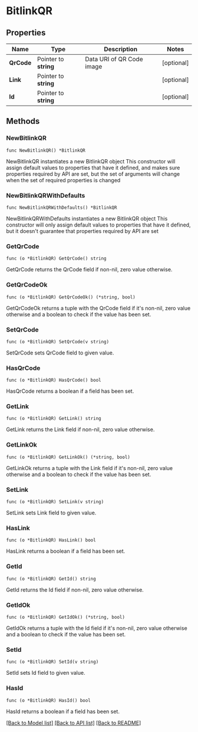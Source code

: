 # BitlinkQR

## Properties

Name | Type | Description | Notes
------------ | ------------- | ------------- | -------------
**QrCode** | Pointer to **string** | Data URI of QR Code image | [optional] 
**Link** | Pointer to **string** |  | [optional] 
**Id** | Pointer to **string** |  | [optional] 

## Methods

### NewBitlinkQR

`func NewBitlinkQR() *BitlinkQR`

NewBitlinkQR instantiates a new BitlinkQR object
This constructor will assign default values to properties that have it defined,
and makes sure properties required by API are set, but the set of arguments
will change when the set of required properties is changed

### NewBitlinkQRWithDefaults

`func NewBitlinkQRWithDefaults() *BitlinkQR`

NewBitlinkQRWithDefaults instantiates a new BitlinkQR object
This constructor will only assign default values to properties that have it defined,
but it doesn't guarantee that properties required by API are set

### GetQrCode

`func (o *BitlinkQR) GetQrCode() string`

GetQrCode returns the QrCode field if non-nil, zero value otherwise.

### GetQrCodeOk

`func (o *BitlinkQR) GetQrCodeOk() (*string, bool)`

GetQrCodeOk returns a tuple with the QrCode field if it's non-nil, zero value otherwise
and a boolean to check if the value has been set.

### SetQrCode

`func (o *BitlinkQR) SetQrCode(v string)`

SetQrCode sets QrCode field to given value.

### HasQrCode

`func (o *BitlinkQR) HasQrCode() bool`

HasQrCode returns a boolean if a field has been set.

### GetLink

`func (o *BitlinkQR) GetLink() string`

GetLink returns the Link field if non-nil, zero value otherwise.

### GetLinkOk

`func (o *BitlinkQR) GetLinkOk() (*string, bool)`

GetLinkOk returns a tuple with the Link field if it's non-nil, zero value otherwise
and a boolean to check if the value has been set.

### SetLink

`func (o *BitlinkQR) SetLink(v string)`

SetLink sets Link field to given value.

### HasLink

`func (o *BitlinkQR) HasLink() bool`

HasLink returns a boolean if a field has been set.

### GetId

`func (o *BitlinkQR) GetId() string`

GetId returns the Id field if non-nil, zero value otherwise.

### GetIdOk

`func (o *BitlinkQR) GetIdOk() (*string, bool)`

GetIdOk returns a tuple with the Id field if it's non-nil, zero value otherwise
and a boolean to check if the value has been set.

### SetId

`func (o *BitlinkQR) SetId(v string)`

SetId sets Id field to given value.

### HasId

`func (o *BitlinkQR) HasId() bool`

HasId returns a boolean if a field has been set.


[[Back to Model list]](../README.md#documentation-for-models) [[Back to API list]](../README.md#documentation-for-api-endpoints) [[Back to README]](../README.md)


